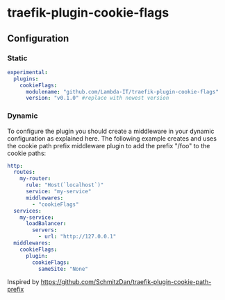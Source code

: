 # traefik-plugin-cookie-flags

## Configuration

### Static

```yaml
experimental:
  plugins:
    cookieFlags:
      modulename: "github.com/Lambda-IT/traefik-plugin-cookie-flags"
      version: "v0.1.0" #replace with newest version
```

### Dynamic

To configure the plugin you should create a middleware in your dynamic configuration as explained here. The following example creates and uses the cookie path prefix middleware plugin to add the prefix "/foo" to the cookie paths:

```yaml
http:
  routes:
    my-router:
      rule: "Host(`localhost`)"
      service: "my-service"
      middlewares:
        - "cookieFlags"
  services:
    my-service:
      loadBalancer:
        servers:
          - url: "http://127.0.0.1"
  middlewares:
    cookieFlags:
      plugin:
        cookieFlags:
          sameSite: "None"
```

Inspired by https://github.com/SchmitzDan/traefik-plugin-cookie-path-prefix
